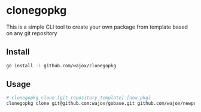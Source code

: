 # clonegopkg

This is a simple CLI tool to create your own package from template based on any git repository

## Install
```sh
go install -i github.com/wajox/clonegopkg
```

## Usage

```sh
# clonegopkg clone [git_repository_template] [new_pkg]
clonegopkg clone git@github.com:wajox/gobase.git github.com/wajox/newproject
```
